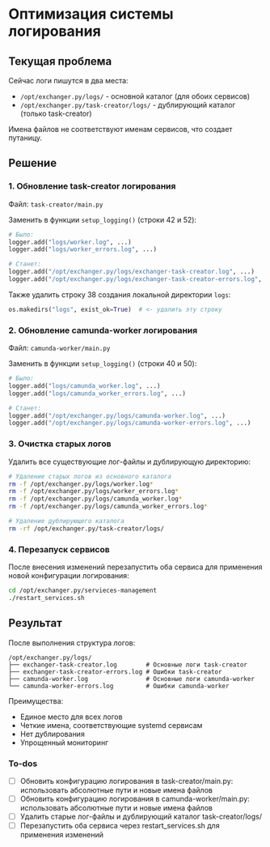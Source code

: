 <!-- ec9591a3-fb08-4dc7-bef9-276b94cb84f0 95b214a8-61d1-468a-adff-0fd02920508e -->
# Оптимизация системы логирования

## Текущая проблема

Сейчас логи пишутся в два места:

- `/opt/exchanger.py/logs/` - основной каталог (для обоих сервисов)
- `/opt/exchanger.py/task-creator/logs/` - дублирующий каталог (только task-creator)

Имена файлов не соответствуют именам сервисов, что создает путаницу.

## Решение

### 1. Обновление task-creator логирования

Файл: `task-creator/main.py`

Заменить в функции `setup_logging()` (строки 42 и 52):

```python
# Было:
logger.add("logs/worker.log", ...)
logger.add("logs/worker_errors.log", ...)

# Станет:
logger.add("/opt/exchanger.py/logs/exchanger-task-creator.log", ...)
logger.add("/opt/exchanger.py/logs/exchanger-task-creator-errors.log", ...)
```

Также удалить строку 38 создания локальной директории `logs`:

```python
os.makedirs("logs", exist_ok=True)  # <- удалить эту строку
```

### 2. Обновление camunda-worker логирования

Файл: `camunda-worker/main.py`

Заменить в функции `setup_logging()` (строки 40 и 50):

```python
# Было:
logger.add("logs/camunda_worker.log", ...)
logger.add("logs/camunda_worker_errors.log", ...)

# Станет:
logger.add("/opt/exchanger.py/logs/camunda-worker.log", ...)
logger.add("/opt/exchanger.py/logs/camunda-worker-errors.log", ...)
```

### 3. Очистка старых логов

Удалить все существующие лог-файлы и дублирующую директорию:

```bash
# Удаление старых логов из основного каталога
rm -f /opt/exchanger.py/logs/worker.log*
rm -f /opt/exchanger.py/logs/worker_errors.log*
rm -f /opt/exchanger.py/logs/camunda_worker.log*
rm -f /opt/exchanger.py/logs/camunda_worker_errors.log*

# Удаление дублирующего каталога
rm -rf /opt/exchanger.py/task-creator/logs/
```

### 4. Перезапуск сервисов

После внесения изменений перезапустить оба сервиса для применения новой конфигурации логирования:

```bash
cd /opt/exchanger.py/servieces-management
./restart_services.sh
```

## Результат

После выполнения структура логов:

```
/opt/exchanger.py/logs/
├── exchanger-task-creator.log        # Основные логи task-creator
├── exchanger-task-creator-errors.log # Ошибки task-creator
├── camunda-worker.log                # Основные логи camunda-worker
└── camunda-worker-errors.log         # Ошибки camunda-worker
```

Преимущества:

- Единое место для всех логов
- Четкие имена, соответствующие systemd сервисам
- Нет дублирования
- Упрощенный мониторинг

### To-dos

- [ ] Обновить конфигурацию логирования в task-creator/main.py: использовать абсолютные пути и новые имена файлов
- [ ] Обновить конфигурацию логирования в camunda-worker/main.py: использовать абсолютные пути и новые имена файлов
- [ ] Удалить старые лог-файлы и дублирующий каталог task-creator/logs/
- [ ] Перезапустить оба сервиса через restart_services.sh для применения изменений